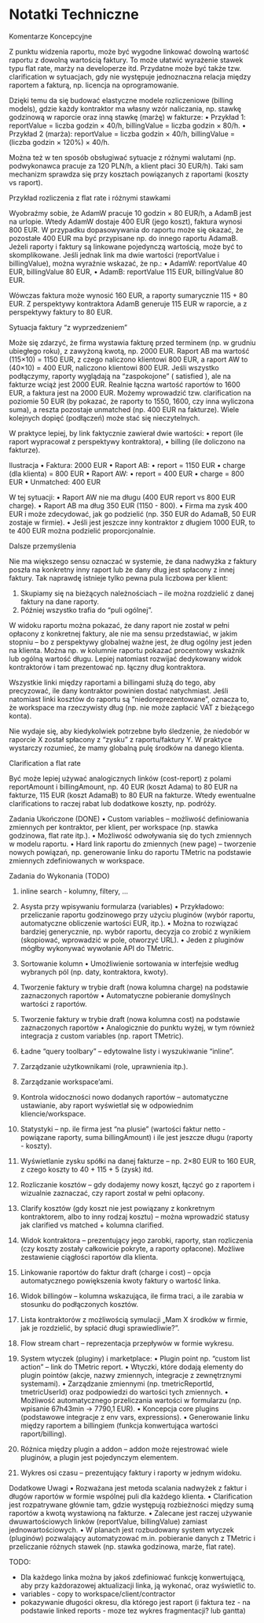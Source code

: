 # Notatki Techniczne

Komentarze Koncepcyjne

Z punktu widzenia raportu, może być wygodne linkować dowolną wartość raportu z dowolną wartością faktury. To może ułatwić wyrażenie stawek typu flat rate, marży na developerze itd. Przydatne może być także tzw. clarification w sytuacjach, gdy nie występuje jednoznaczna relacja między raportem a fakturą, np. licencja na oprogramowanie.

Dzięki temu da się budować elastyczne modele rozliczeniowe (billing models), gdzie każdy kontraktor ma własny wzór naliczania, np. stawkę godzinową w raporcie oraz inną stawkę (marżę) w fakturze:
• Przykład 1:
reportValue = liczba godzin × 40/h,
billingValue = liczba godzin × 80/h.
• Przykład 2 (marża):
reportValue = liczba godzin × 40/h,
billingValue = (liczba godzin × 120%) × 40/h.

Można też w ten sposób obsługiwać sytuacje z różnymi walutami (np. podwykonawca pracuje za 120 PLN/h, a klient płaci 30 EUR/h). Taki sam mechanizm sprawdza się przy kosztach powiązanych z raportami (koszty vs raport).

Przykład rozliczenia z flat rate i różnymi stawkami

Wyobraźmy sobie, że AdamW pracuje 10 godzin × 80 EUR/h, a AdamB jest na urlopie. Wtedy AdamW dostaje 400 EUR (jego koszt), faktura wynosi 800 EUR. W przypadku dopasowywania do raportu może się okazać, że pozostałe 400 EUR ma być przypisane np. do innego raportu AdamaB. Jeżeli raporty i faktury są linkowane pojedynczą wartością, może być to skomplikowane. Jeśli jednak link ma dwie wartości (reportValue i billingValue), można wyraźnie wskazać, że np.:
• AdamW: reportValue 40 EUR, billingValue 80 EUR,
• AdamB: reportValue 115 EUR, billingValue 80 EUR.

Wówczas faktura może wynosić 160 EUR, a raporty sumarycznie 115 + 80 EUR. Z perspektywy kontraktora AdamB generuje 115 EUR w raporcie, a z perspektywy faktury to 80 EUR.

Sytuacja faktury “z wyprzedzeniem”

Może się zdarzyć, że firma wystawia fakturę przed terminem (np. w grudniu ubiegłego roku), z zawyżoną kwotą, np. 2000 EUR. Raport AB ma wartość (115×10) = 1150 EUR, z czego naliczono klientowi 800 EUR, a raport AW to (40×10) = 400 EUR, naliczono klientowi 800 EUR. Jeśli wszystko podłączymy, raporty wyglądają na “zaspokojone” ( satisfied ), ale na fakturze wciąż jest 2000 EUR. Realnie łączna wartość raportów to 1600 EUR, a faktura jest na 2000 EUR. Możemy wprowadzić tzw. clarification na poziomie 50 EUR (by pokazać, że raporty to 1550, 1600, czy inna wyliczona suma), a reszta pozostaje unmatched (np. 400 EUR na fakturze). Wiele kolejnych dopięć (podłączeń) może stać się nieczytelnych.

W praktyce lepiej, by link faktycznie zawierał dwie wartości:
• report (ile raport wypracował z perspektywy kontraktora),
• billing (ile doliczono na fakturze).

Ilustracja
• Faktura: 2000 EUR
• Raport AB:
• report = 1150 EUR
• charge (dla klienta) = 800 EUR
• Raport AW:
• report = 400 EUR
• charge = 800 EUR
• Unmatched: 400 EUR

W tej sytuacji:
• Raport AW nie ma długu (400 EUR report vs 800 EUR charge).
• Raport AB ma dług 350 EUR (1150 - 800).
• Firma ma zysk 400 EUR i może zdecydować, jak go podzielić (np. 350 EUR do AdamaB, 50 EUR zostaje w firmie).
• Jeśli jest jeszcze inny kontraktor z długiem 1000 EUR, to te 400 EUR można podzielić proporcjonalnie.

Dalsze przemyślenia

Nie ma większego sensu oznaczać w systemie, że dana nadwyżka z faktury poszła na konkretny inny raport lub że dany dług jest spłacony z innej faktury. Tak naprawdę istnieje tylko pewna pula liczbowa per klient:

1. Skupiamy się na bieżących należnościach – ile można rozdzielić z danej faktury na dane raporty.
2. Później wszystko trafia do “puli ogólnej”.

W widoku raportu można pokazać, że dany raport nie został w pełni opłacony z konkretnej faktury, ale nie ma sensu przedstawiać, w jakim stopniu – bo z perspektywy globalnej ważne jest, że dług ogólny jest jeden na klienta. Można np. w kolumnie raportu pokazać procentowy wskaźnik lub ogólną wartość długu. Lepiej natomiast rozwijać dedykowany widok kontraktorów i tam prezentować np. łączny dług kontraktora.

Wszystkie linki między raportami a billingami służą do tego, aby precyzować, ile dany kontraktor powinien dostać natychmiast. Jeśli natomiast linki kosztów do raportu są “niedoreprezentowane”, oznacza to, że workspace ma rzeczywisty dług (np. nie może zapłacić VAT z bieżącego konta).

Nie wydaje się, aby kiedykolwiek potrzebne było śledzenie, że niedobór w raporcie X został spłacony z “zysku” z raportu/faktury Y. W praktyce wystarczy rozumieć, że mamy globalną pulę środków na danego klienta.

Clarification a flat rate

Być może lepiej używać analogicznych linków (cost-report) z polami reportAmount i billingAmount, np. 40 EUR (koszt Adama) to 80 EUR na fakturze, 115 EUR (koszt AdamaB) to 80 EUR na fakturze. Wtedy ewentualne clarifications to raczej rabat lub dodatkowe koszty, np. podróży.

Zadania Ukończone (DONE)
• Custom variables – możliwość definiowania zmiennych per kontraktor, per klient, per workspace (np. stawka godzinowa, flat rate itp.).
• Możliwość odwoływania się do tych zmiennych w modelu raportu.
• Hard link raportu do zmiennych (new page) – tworzenie nowych powiązań, np. generowanie linku do raportu TMetric na podstawie zmiennych zdefiniowanych w workspace.

Zadania do Wykonania (TODO)

1. inline search - kolumny, filtery, ...

1. Asysta przy wpisywaniu formularza (variables)
   • Przykładowo: przeliczanie raportu godzinowego przy użyciu pluginów (wybór raportu, automatyczne obliczenie wartości EUR, itp.).
   • Można to rozwiązać bardziej generycznie, np. wybór raportu, decyzja co zrobić z wynikiem (skopiować, wprowadzić w pole, otworzyć URL).
   • Jeden z pluginów mógłby wykonywać wywołanie API do TMetric.
1. Sortowanie kolumn
   • Umożliwienie sortowania w interfejsie według wybranych pól (np. daty, kontraktora, kwoty).
1. Tworzenie faktury w trybie draft (nowa kolumna charge) na podstawie zaznaczonych raportów
   • Automatyczne pobieranie domyślnych wartości z raportów.
1. Tworzenie faktury w trybie draft (nowa kolumna cost) na podstawie zaznaczonych raportów
   • Analogicznie do punktu wyżej, w tym również integracja z custom variables (np. raport TMetric).
1. Ładne “query toolbary” – edytowalne listy i wyszukiwanie “inline”.
1. Zarządzanie użytkownikami (role, uprawnienia itp.).
1. Zarządzanie workspace’ami.
1. Kontrola widoczności nowo dodanych raportów – automatyczne ustawianie, aby raport wyświetlał się w odpowiednim kliencie/workspace.
1. Statystyki – np. ile firma jest “na plusie” (wartości faktur netto - powiązane raporty, suma billingAmount) i ile jest jeszcze długu (raporty - koszty).
1. Wyświetlanie zysku spółki na danej fakturze – np. 2×80 EUR to 160 EUR, z czego koszty to 40 + 115 + 5 (zysk) itd.
1. Rozliczanie kosztów – gdy dodajemy nowy koszt, łączyć go z raportem i wizualnie zaznaczać, czy raport został w pełni opłacony.
1. Clarify kosztów (gdy koszt nie jest powiązany z konkretnym kontraktorem, albo to inny rodzaj kosztu) – można wprowadzić statusy jak clarified vs matched + kolumna clarified.
1. Widok kontraktora – prezentujący jego zarobki, raporty, stan rozliczenia (czy koszty zostały całkowicie pokryte, a raporty opłacone). Możliwe zestawienie ciągłości raportów dla klienta.
1. Linkowanie raportów do faktur draft (charge i cost) – opcja automatycznego powiększenia kwoty faktury o wartość linka.
1. Widok billingów – kolumna wskazująca, ile firma traci, a ile zarabia w stosunku do podłączonych kosztów.
1. Lista kontraktorów z możliwością symulacji „Mam X środków w firmie, jak je rozdzielić, by spłacić długi sprawiedliwie?”.
1. Flow stream chart – reprezentacja przepływów w formie wykresu.
1. System wtyczek (pluginy) i marketplace:
   • Plugin point np. “custom list action” – link do TMetric report.
   • Wtyczki, które dodają elementy do plugin pointów (akcje, nazwy zmiennych, integracje z zewnętrznymi systemami).
   • Zarządzanie zmiennymi (np. tmetricReportId, tmetricUserId) oraz podpowiedzi do wartości tych zmiennych.
   • Możliwość automatycznego przeliczania wartości w formularzu (np. wpisanie 67h43min → 7790,1 EUR).
   • Koncepcja core plugins (podstawowe integracje z env vars, expressions).
   • Generowanie linku między raportem a billingiem (funkcja konwertująca wartości raport/billing).
1. Różnica między plugin a addon – addon może rejestrować wiele pluginów, a plugin jest pojedynczym elementem.
1. Wykres osi czasu – prezentujący faktury i raporty w jednym widoku.

Dodatkowe Uwagi
• Rozważana jest metoda scalania nadwyżek z faktur i długów raportów w formie wspólnej puli dla każdego klienta.
• Clarification jest rozpatrywane głównie tam, gdzie występują rozbieżności między sumą raportów a kwotą wystawioną na fakturze.
• Zalecane jest raczej używanie dwuwartościowych linków (reportValue, billingValue) zamiast jednowartościowych.
• W planach jest rozbudowany system wtyczek (pluginów) pozwalający automatyzować m.in. pobieranie danych z TMetric i przeliczanie różnych stawek (np. stawka godzinowa, marże, flat rate).

TODO:

- Dla każdego linka można by jakoś zdefiniować funkcję konwertującą, aby przy każdorazowej aktualizacji linka, ją wykonać, oraz wyświetlić to.
- variables - copy to workspace/client/contractor
- pokazywanie długości okresu, dla którego jest raport (i faktura tez - na podstawie linked reports - moze tez wykres fragmentacji? lub gantta)
